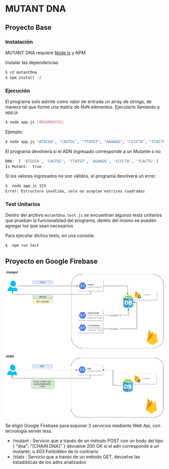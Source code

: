 # MUTANT DNA
## Proyecto Base
### Instalación
MUTANT DNA requiere [Node.js](https://nodejs.org/) y NPM

 Instalar las dependencias
```sh
$ cd mutantDna
$ npm install -d
```
### Ejecución
El programa solo admite como valor de entrada un array de strings, de manera tal que forme una matriz de NxN elementos.
Ejecutarlo llamando a app.js
```sh
$ node app.js [ARGUMENTOS]
```
Ejemplo:
```sh
$ node app.js "ATGCGA", "CAGTGC", "TTATGT", "AGAAGG", "CCCCTA", "TCACTG"
```
El programa devolverá si el ADN ingresado corresponde a un Mutante o no
```sh
DNA:  [ 'ATGCGA', 'CAGTGC', 'TTATGT', 'AGAAGG', 'CCCCTA', 'TCACTG' ]
Is Mutant:  true
```
Si los valores ingresados no son válidos, el programa devolverá un error.
```sh
$  node app.js 123
Error: Estructura inválida, solo se aceptan matrices cuadradas
```

### Test Unitarios
Dentro del archivo `mutantDna.test.js` se encuentran algunos tests unitarios que prueban la funcionalidad del programa, dentro del mismo se pueden agregar los que sean necesarios

Para ejecutar dichos tests, en una consola:
```sh
$  npm run test
```

## Proyecto en Google Firebase
![alt text](https://github.com/ezeit/mutantDna/blob/master/DNA.png)

Se eligió Google Firebase para exponer 2 servicios mediante Web Api, con tecnología server less.
- /mutant : Servicio que a través de un método POST con un body del tipo { "dna": "[CHAIN DNA]" } devuelve 200 OK si el adn corresponde a un mutante, o 403 Forbidden de lo contrario
- /stats : Servicio que a través de un método GET, devuelve las estadísticas de los adns analizados
